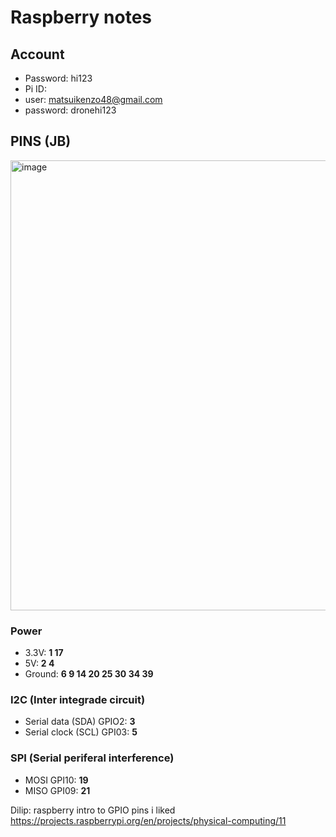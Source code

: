 # Raspberry notes

## Account

- Password: hi123
- Pi ID: 
 - user: matsuikenzo48@gmail.com
 - password: dronehi123

## PINS (JB)
<img width="1280" height="720" alt="image" src="https://github.com/user-attachments/assets/b750b6a1-6c5a-48ad-b2e8-428c6e39261c" />


### Power
- 3.3V: **1  17**
- 5V: **2  4**
- Ground: **6  9  14  20  25  30  34  39**

### I2C (Inter integrade circuit)
- Serial data (SDA) GPIO2: **3**
- Serial clock (SCL) GPI03: **5**

### SPI (Serial periferal interference)
- MOSI GPI10: **19**
- MISO GPI09: **21**


Dilip:
raspberry intro to GPIO pins i liked
https://projects.raspberrypi.org/en/projects/physical-computing/11





